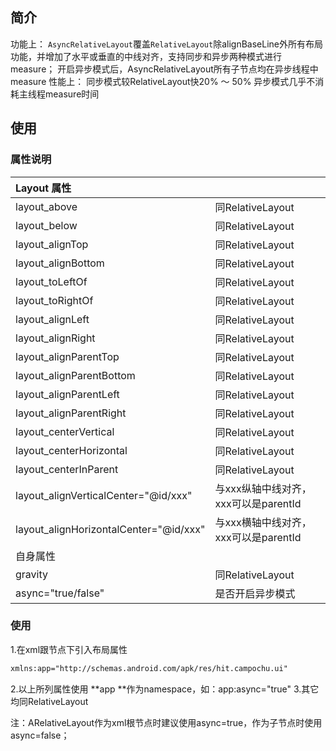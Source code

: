 ## 简介
功能上：
`AsyncRelativeLayout`覆盖`RelativeLayout`除alignBaseLine外所有布局功能，并增加了水平或垂直的中线对齐，支持同步和异步两种模式进行measure；
开启异步模式后，AsyncRelativeLayout所有子节点均在异步线程中measure
性能上：
同步模式较RelativeLayout快20% ～ 50%
异步模式几乎不消耗主线程measure时间
## 使用
### 属性说明
| Layout 属性 |  |
| :--- | :--- |
| layout_above | 同RelativeLayout |
| layout_below | 同RelativeLayout |
| layout_alignTop | 同RelativeLayout |
| layout_alignBottom | 同RelativeLayout |
| layout_toLeftOf | 同RelativeLayout |
| layout_toRightOf | 同RelativeLayout |
| layout_alignLeft | 同RelativeLayout |
| layout_alignRight | 同RelativeLayout |
| layout_alignParentTop | 同RelativeLayout |
| layout_alignParentBottom | 同RelativeLayout |
| layout_alignParentLeft | 同RelativeLayout |
| layout_alignParentRight | 同RelativeLayout |
| layout_centerVertical | 同RelativeLayout |
| layout_centerHorizontal | 同RelativeLayout |
| layout_centerInParent | 同RelativeLayout |
| layout_alignVerticalCenter="@id/xxx" | 与xxx纵轴中线对齐，xxx可以是parentId |
| layout_alignHorizontalCenter="@id/xxx" | 与xxx横轴中线对齐，xxx可以是parentId |
| 自身属性 |  |
| gravity | 同RelativeLayout |
| async="true/false" | 是否开启异步模式 |

### 使用
1.在xml跟节点下引入布局属性
```xml
xmlns:app="http://schemas.android.com/apk/res/hit.campochu.ui"
```


2.以上所列属性使用 **app **作为namespace，如：app:async="true"
3.其它均同RelativeLayout

注：ARelativeLayout作为xml根节点时建议使用async=true，作为子节点时使用async=false；